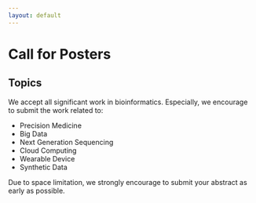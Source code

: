 ```yaml
---
layout: default
---
```

# Call for Posters

## Topics

We accept all significant work in bioinformatics. Especially, we encourage to submit the work related to:
* Precision Medicine
* Big Data
* Next Generation Sequencing
* Cloud Computing
* Wearable Device
* Synthetic Data

Due to space limitation, we strongly encourage to submit your abstract as early as possible. 
